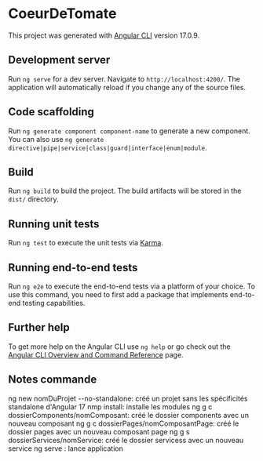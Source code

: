 # CoeurDeTomate

This project was generated with [Angular CLI](https://github.com/angular/angular-cli) version 17.0.9.

## Development server

Run `ng serve` for a dev server. Navigate to `http://localhost:4200/`. The application will automatically reload if you change any of the source files.

## Code scaffolding

Run `ng generate component component-name` to generate a new component. You can also use `ng generate directive|pipe|service|class|guard|interface|enum|module`.

## Build

Run `ng build` to build the project. The build artifacts will be stored in the `dist/` directory.

## Running unit tests

Run `ng test` to execute the unit tests via [Karma](https://karma-runner.github.io).

## Running end-to-end tests

Run `ng e2e` to execute the end-to-end tests via a platform of your choice. To use this command, you need to first add a package that implements end-to-end testing capabilities.

## Further help

To get more help on the Angular CLI use `ng help` or go check out the [Angular CLI Overview and Command Reference](https://angular.io/cli) page.

## Notes commande

ng new nomDuProjet --no-standalone: créé un projet sans les spécificités standalone d'Angular 17
nmp install: installe les modules
ng g c dossierComponents/nomComposant: créé le dossier components avec un nouveau composant
ng g c dossierPages/nomComposantPage: créé le dossier pages avec un nouveau composant page
ng g s dossierServices/nomService: créé le dossier servicess avec un nouveau service
ng serve : lance application